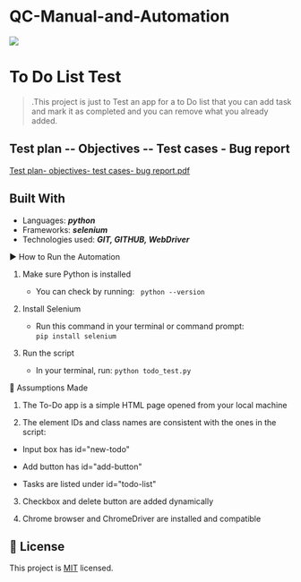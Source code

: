 # QC-Manual-and-Automation

![](https://img.shields.io/static/v1?label=BY&message=Reemoz&color=pink)

<!-- Feel Free to Add, Update, Delete Any Section you find needs so -->

# To Do List Test

> .This project is just to Test an app for a to Do list that you can add task and mark it as completed and you can remove what you already added.



## Test plan -- Objectives -- Test cases - Bug report 

[Test plan- objectives- test cases- bug report.pdf](https://github.com/user-attachments/files/21389664/Test.plan-.objectives-.test.cases-.bug.report.pdf)



## Built With

- Languages: _**python**_
- Frameworks: _**selenium**_
- Technologies used: _**GIT, GITHUB, WebDriver**_

▶️ How to Run the Automation
1. Make sure Python is installed
     - You can check by running:
``` python --version```

2. Install Selenium
     - Run this command in your terminal or command prompt:  
     ```pip install selenium```
3. Run the script
     -  In your terminal, run:
```python todo_test.py```

🤔 Assumptions Made
1. The To-Do app is a simple HTML page opened from your local machine

2. The element IDs and class names are consistent with the ones in the script:

  - Input box has id="new-todo"

  - Add button has id="add-button"

  - Tasks are listed under id="todo-list"

3. Checkbox and delete button are added dynamically

4. Chrome browser and ChromeDriver are installed and compatible

## 📝 License

This project is [MIT](/LICENSE) licensed.
